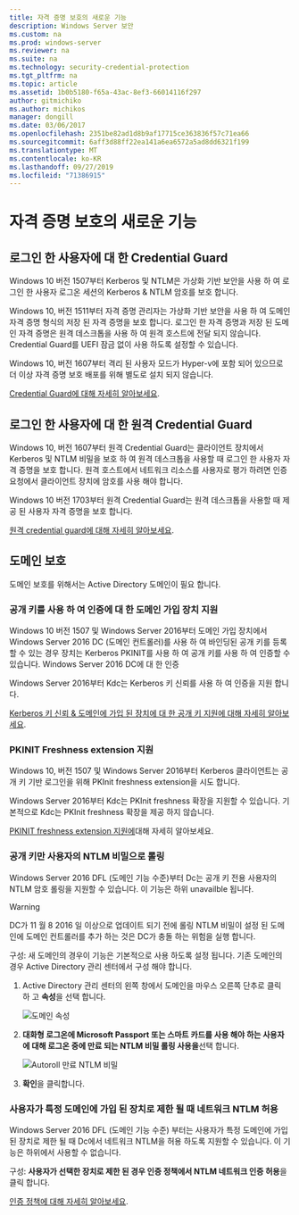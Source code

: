 ```yaml
---
title: 자격 증명 보호의 새로운 기능
description: Windows Server 보안
ms.custom: na
ms.prod: windows-server
ms.reviewer: na
ms.suite: na
ms.technology: security-credential-protection
ms.tgt_pltfrm: na
ms.topic: article
ms.assetid: 1b0b5180-f65a-43ac-8ef3-66014116f297
author: gitmichiko
ms.author: michikos
manager: dongill
ms.date: 03/06/2017
ms.openlocfilehash: 2351be82ad1d8b9af17715ce363836f57c71ea66
ms.sourcegitcommit: 6aff3d88ff22ea141a6ea6572a5ad8dd6321f199
ms.translationtype: MT
ms.contentlocale: ko-KR
ms.lasthandoff: 09/27/2019
ms.locfileid: "71386915"
---
```

# <a name="whats-new-in-credential-protection"></a>자격 증명 보호의 새로운 기능

## <a name="credential-guard-for-signed-in-user"></a>로그인 한 사용자에 대 한 Credential Guard

Windows 10 버전 1507부터 Kerberos 및 NTLM은 가상화 기반 보안을 사용 하 여 로그인 한 사용자 로그온 세션의 Kerberos & NTLM 암호를 보호 합니다. 

Windows 10, 버전 1511부터 자격 증명 관리자는 가상화 기반 보안을 사용 하 여 도메인 자격 증명 형식의 저장 된 자격 증명을 보호 합니다. 로그인 한 자격 증명과 저장 된 도메인 자격 증명은 원격 데스크톱을 사용 하 여 원격 호스트에 전달 되지 않습니다. Credential Guard를 UEFI 잠금 없이 사용 하도록 설정할 수 있습니다.

Windows 10, 버전 1607부터 격리 된 사용자 모드가 Hyper-v에 포함 되어 있으므로 더 이상 자격 증명 보호 배포를 위해 별도로 설치 되지 않습니다.

[Credential Guard에 대해 자세히 알아보세요](https://technet.microsoft.com/itpro/windows/keep-secure/credential-guard).


## <a name="remote-credential-guard-for-signed-in-user"></a>로그인 한 사용자에 대 한 원격 Credential Guard

Windows 10, 버전 1607부터 원격 Credential Guard는 클라이언트 장치에서 Kerberos 및 NTLM 비밀을 보호 하 여 원격 데스크톱을 사용할 때 로그인 한 사용자 자격 증명을 보호 합니다. 원격 호스트에서 네트워크 리소스를 사용자로 평가 하려면 인증 요청에서 클라이언트 장치에 암호를 사용 해야 합니다.

Windows 10 버전 1703부터 원격 Credential Guard는 원격 데스크톱을 사용할 때 제공 된 사용자 자격 증명을 보호 합니다.

[원격 credential guard에 대해 자세히 알아보세요](https://technet.microsoft.com/itpro/windows/keep-secure/remote-credential-guard).

## <a name="domain-protections"></a>도메인 보호

도메인 보호를 위해서는 Active Directory 도메인이 필요 합니다.

### <a name="domain-joined-device-support-for-authentication-using-public-key"></a>공개 키를 사용 하 여 인증에 대 한 도메인 가입 장치 지원

Windows 10 버전 1507 및 Windows Server 2016부터 도메인 가입 장치에서 Windows Server 2016 DC (도메인 컨트롤러)를 사용 하 여 바인딩된 공개 키를 등록할 수 있는 경우 장치는 Kerberos PKINIT를 사용 하 여 공개 키를 사용 하 여 인증할 수 있습니다. Windows Server 2016 DC에 대 한 인증

Windows Server 2016부터 Kdc는 Kerberos 키 신뢰를 사용 하 여 인증을 지원 합니다.  

[Kerberos 키 신뢰 & 도메인에 가입 된 장치에 대 한 공개 키 지원에 대해 자세히 알아보세요](https://technet.microsoft.com/windows-server-docs/security/kerberos/whats-new-in-kerberos-authentication).

### <a name="pkinit-freshness-extension-support"></a>PKINIT Freshness extension 지원

Windows 10, 버전 1507 및 Windows Server 2016부터 Kerberos 클라이언트는 공개 키 기반 로그인을 위해 PKInit freshness extension을 시도 합니다. 

Windows Server 2016부터 Kdc는 PKInit freshness 확장을 지원할 수 있습니다.  기본적으로 Kdc는 PKInit freshness 확장을 제공 하지 않습니다. 

[PKINIT freshness extension 지원에](https://technet.microsoft.com/windows-server-docs/security/kerberos/whats-new-in-kerberos-authentication)대해 자세히 알아보세요.

### <a name="rolling-public-key-only-users-ntlm-secrets"></a>공개 키만 사용자의 NTLM 비밀으로 롤링

Windows Server 2016 DFL (도메인 기능 수준)부터 Dc는 공개 키 전용 사용자의 NTLM 암호 롤링을 지원할 수 있습니다. 이 기능은 하위 unavailble 됩니다.

> [!WARNING] 
> DC가 11 월 8 2016 일 이상으로 업데이트 되기 전에 롤링 NTLM 비밀이 설정 된 도메인에 도메인 컨트롤러를 추가 하는 것은 DC가 충돌 하는 위험을 실행 합니다. 

구성: 새 도메인의 경우이 기능은 기본적으로 사용 하도록 설정 됩니다. 기존 도메인의 경우 Active Directory 관리 센터에서 구성 해야 합니다. 

1. Active Directory 관리 센터의 왼쪽 창에서 도메인을 마우스 오른쪽 단추로 클릭 하 고 **속성**을 선택 합니다.

    ![도메인 속성](../media/Credentials-Protection-And-Management/domain-properties.png)

2. **대화형 로그온에 Microsoft Passport 또는 스마트 카드를 사용 해야 하는 사용자에 대해 로그온 중에 만료 되는 NTLM 비밀 롤링 사용을**선택 합니다.

    ![Autoroll 만료 NTLM 비밀](../media/Credentials-Protection-And-Management/autoroll-ntlm.png)

3. **확인**을 클릭합니다. 

### <a name="allowing-network-ntlm-when-user-is-restricted-to-specific-domain-joined-devices"></a>사용자가 특정 도메인에 가입 된 장치로 제한 될 때 네트워크 NTLM 허용

Windows Server 2016 DFL (도메인 기능 수준) 부터는 사용자가 특정 도메인에 가입 된 장치로 제한 될 때 Dc에서 네트워크 NTLM을 허용 하도록 지원할 수 있습니다. 이 기능은 하위에서 사용할 수 없습니다.

구성: **사용자가 선택한 장치로 제한 된 경우 인증 정책에서 NTLM 네트워크 인증 허용**을 클릭 합니다. 

[인증 정책에 대해 자세히 알아보세요](https://technet.microsoft.com/windows-server-docs/security/credentials-protection-and-management/authentication-policies-and-authentication-policy-silos).
